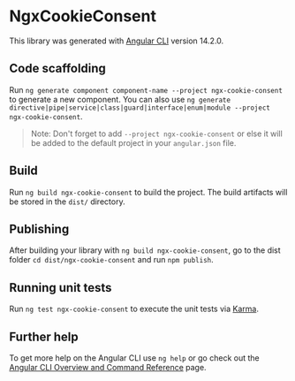 # NgxCookieConsent

This library was generated with [Angular CLI](https://github.com/angular/angular-cli) version 14.2.0.

## Code scaffolding

Run `ng generate component component-name --project ngx-cookie-consent` to generate a new component. You can also use `ng generate directive|pipe|service|class|guard|interface|enum|module --project ngx-cookie-consent`.
> Note: Don't forget to add `--project ngx-cookie-consent` or else it will be added to the default project in your `angular.json` file. 

## Build

Run `ng build ngx-cookie-consent` to build the project. The build artifacts will be stored in the `dist/` directory.

## Publishing

After building your library with `ng build ngx-cookie-consent`, go to the dist folder `cd dist/ngx-cookie-consent` and run `npm publish`.

## Running unit tests

Run `ng test ngx-cookie-consent` to execute the unit tests via [Karma](https://karma-runner.github.io).

## Further help

To get more help on the Angular CLI use `ng help` or go check out the [Angular CLI Overview and Command Reference](https://angular.io/cli) page.
